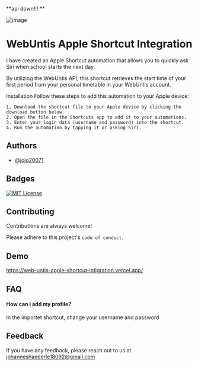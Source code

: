 **api down!!! **


![image](https://github.com/user-attachments/assets/b214e8d8-437a-40b2-ba0b-a97df07f7d87)

# WebUntis Apple Shortcut Integration

I have created an Apple Shortcut automation that allows you to quickly ask Siri when school starts the next day.

By utilizing the WebUntis API, this shortcut retrieves the start time of your first period from your personal timetable in your WebUntis account.

Installation
Follow these steps to add this automation to your Apple device:

    1. Download the shortcut file to your Apple device by clicking the download button below.
    2. Open the file in the Shortcuts app to add it to your automations.
    3. Enter your login data (username and password) into the shortcut.
    4. Run the automation by tapping it or asking Siri.


## Authors

- [@jojo20071](https://github.com/jojo20071)


## Badges



[![MIT License](https://img.shields.io/badge/License-MIT-green.svg)](https://choosealicense.com/licenses/mit/)



## Contributing

Contributions are always welcome!

Please adhere to this project's `code of conduct`.


## Demo

https://web-untis-apple-shortcut-intigration.vercel.app/


## FAQ

#### How can i add my profile?

In the importet shortcut, change your username and password




## Feedback

If you have any feedback, please reach out to us at johanneshaederle18092@gmail.com

